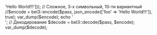 <?php

/**
 * Автор Олег Исаев
 * ВКонтакте: vk.com/id50416641
 * Skype: pandcar97
 */


// Пароль шифрования
$pass = 'ff554';

// Простое шифрование, 2-х символьный, 3-х вариантный
$encode = bel3::encode($pass, json_encode(['foo' => 'Hello World!!!']));

// Сложное, 3-х символьный, 10-ти вариантный
//$encode = bel3::encode($pass, json_encode(['foo' => 'Hello World!!!']), true);

var_dump($encode);

echo '<br>';

// Декодирование
$decode = bel3::decode($pass, $encode);

var_dump($decode);
